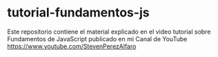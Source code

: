 # tutorial-fundamentos-js
Este repositorio contiene el material explicado en el video tutorial sobre Fundamentos de JavaScript publicado en mi Canal de YouTube https://www.youtube.com/StevenPerezAlfaro
